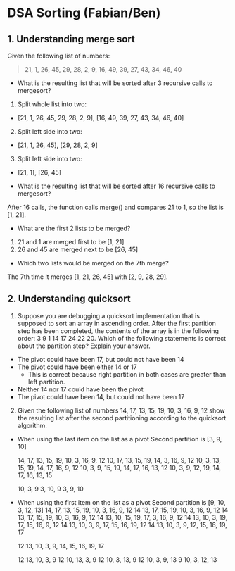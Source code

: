 # DSA Sorting (Fabian/Ben)

## 1. Understanding merge sort

Given the following list of numbers:

> 21, 1, 26, 45, 29, 28, 2, 9, 16, 49, 39, 27, 43, 34, 46, 40

- What is the resulting list that will be sorted after 3 recursive calls to mergesort?

1. Split whole list into two:

- [21, 1, 26, 45, 29, 28, 2, 9], [16, 49, 39, 27, 43, 34, 46, 40]

2. Split left side into two:

- [21, 1, 26, 45], [29, 28, 2, 9]

3. Split left side into two:

- [21, 1], [26, 45]

- What is the resulting list that will be sorted after 16 recursive calls to mergesort?

After 16 calls, the function calls merge() and compares 21 to 1, so the list is [1, 21].

- What are the first 2 lists to be merged?

1. 21 and 1 are merged first to be [1, 21]
2. 26 and 45 are merged next to be [26, 45]

- Which two lists would be merged on the 7th merge?

The 7th time it merges [1, 21, 26, 45] with [2, 9, 28, 29].


## 2. Understanding quicksort

1. Suppose you are debugging a quicksort implementation that is supposed to sort an array in ascending order. After the first partition step has been completed, the contents of the array is in the following order: 3 9 1 14 17 24 22 20. Which of the following statements is correct about the partition step? Explain your answer.

- The pivot could have been 17, but could not have been 14
- The pivot could have been either 14 or 17
  - This is correct because right partition in both cases are greater than left partition.
- Neither 14 nor 17 could have been the pivot
- The pivot could have been 14, but could not have been 17

2. Given the following list of numbers 14, 17, 13, 15, 19, 10, 3, 16, 9, 12 show the resulting list after the second partitioning according to the quicksort algorithm.

- When using the last item on the list as a pivot
  Second partition is [3, 9, 10]

  14, 17, 13, 15, 19, 10, 3, 16, 9,     12
  10, 17, 13, 15, 19, 14, 3, 16, 9,     12
  10, 3, 13, 15, 19, 14, 17, 16, 9,     12
  10, 3, 9, 15, 19, 14, 17, 16, 13,     12
  10, 3, 9, 12, 19, 14, 17, 16, 13,     15

  10, 3,    9
  3, 10,    9
  3, 9,  10


- When using the first item on the list as a pivot
Second partition is [9, 10, 3, 12, 13]
  14,     17, 13, 15, 19, 10, 3, 16, 9, 12
  14      13, 17, 15, 19, 10, 3, 16, 9, 12
  14      13, 17, 15, 19, 10, 3, 16, 9, 12
  14      13, 10, 15, 19, 17, 3, 16, 9, 12
  14      13, 10, 3, 19, 17, 15, 16, 9, 12
  14      13, 10, 3, 9, 17, 15, 16, 19, 12
  14      13, 10, 3, 9, 12, 15, 16, 19, 17

  12      13, 10, 3, 9, 14, 15, 16, 19, 17

  12      13, 10, 3, 9
  12      10, 13, 3, 9
  12      10, 3, 13, 9
  12      10, 3, 9, 13
  9      10, 3, 12, 13
